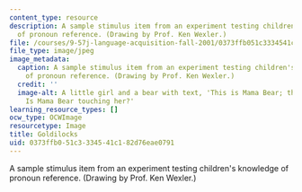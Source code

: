 ```yaml
---
content_type: resource
description: A sample stimulus item from an experiment testing children's knowledge
  of pronoun reference. (Drawing by Prof. Ken Wexler.)
file: /courses/9-57j-language-acquisition-fall-2001/0373ffb051c3334541c182d76eae0791_9-57f01.jpg
file_type: image/jpeg
image_metadata:
  caption: A sample stimulus item from an experiment testing children's knowledge
    of pronoun reference. (Drawing by Prof. Ken Wexler.)
  credit: ''
  image-alt: A little girl and a bear with text, 'This is Mama Bear; this is Goldilocks.
    Is Mama Bear touching her?'
learning_resource_types: []
ocw_type: OCWImage
resourcetype: Image
title: Goldilocks
uid: 0373ffb0-51c3-3345-41c1-82d76eae0791
---
```

A sample stimulus item from an experiment testing children's knowledge of pronoun reference. (Drawing by Prof. Ken Wexler.)


